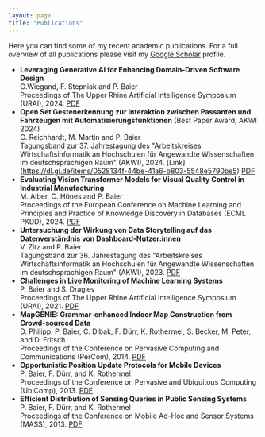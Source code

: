 ```yaml
---
layout: page
title: "Publications"
---
```

Here you can find some of my recent academic publications.
For a full overview of all publications please visit my 
[Google Scholar](https://scholar.google.de/citations?user=__JOgFQAAAAJ&hl)
profile.

- **Leveraging Generative AI for Enhancing Domain-Driven Software Design** <br>
G.Wiegand, F. Stepniak and P. Baier
<br> Proceedings of The Upper Rhine Artificial Intelligence Symposium 
(URAI), 2024.
[PDF](https://pabair.github.io/assets/URAI2024.pdf)
- **Open Set Gestenerkennung zur Interaktion zwischen Passanten und Fahrzeugen mit Automatisierungsfunktionen** (Best Paper Award, AKWI 2024) <br>
C. Reichhardt, M. Martin and P. Baier
<br> Tagungsband zur 37. Jahrestagung des "Arbeitskreises Wirtschaftsinformatik an Hochschulen für Angewandte Wissenschaften im deutschsprachigen Raum" (AKWI), 2024.
[Link] (https://dl.gi.de/items/0528134f-44be-41a6-b803-5548e5790be5) 
[PDF](https://pabair.github.io/assets/AKWI2024.pdf)
- **Evaluating Vision Transformer Models for Visual Quality Control in Industrial Manufacturing** <br>
M. Alber, C. Hönes and P. Baier<br>
Proceedings of the European Conference on Machine Learning and Principles and Practice of Knowledge Discovery in Databases (ECML PKDD), 2024.
[PDF](https://pabair.github.io/assets/ECML2024.pdf)
- **Untersuchung der Wirkung von Data Storytelling auf das Datenverständnis von Dashboard-Nutzer:innen** <br>
V. Zitz and P. Baier
<br> Tagungsband zur 36. Jahrestagung des "Arbeitskreises Wirtschaftsinformatik an Hochschulen für Angewandte Wissenschaften im deutschsprachigen Raum" (AKWI), 2023.
[PDF](https://pabair.github.io/assets/AKWI2023.pdf)
- **Challenges in Live Monitoring of Machine Learning Systems** <br> P. Baier and S. Dragiev
<br> Proceedings of The Upper Rhine Artificial Intelligence Symposium 
(URAI), 2021.
[PDF](https://pabair.github.io/assets/URAI2021.pdf)
- **MapGENIE: Grammar-enhanced Indoor Map Construction from Crowd-sourced Data** <br> D. Philipp, P. Baier, C. Dibak, F. Dürr, K. Rothermel, S. Becker,
M. Peter, and D. Fritsch
<br> Proceedings of the Conference on Pervasive Computing and Communications
(PerCom), 2014.
[PDF](https://www2.informatik.uni-stuttgart.de/bibliothek/ftp/ncstrl.ustuttgart_fi/INPROC-2014-03/INPROC-2014-03.pdf)
- **Opportunistic Position Update Protocols for Mobile Devices** <br>
P. Baier, F. Dürr, and K. Rothermel<br> 
Proceedings of the Conference on Pervasive and Ubiquitous Computing (UbiComp), 2013.
[PDF](https://www2.informatik.uni-stuttgart.de/bibliothek/ftp/ncstrl.ustuttgart_fi/INPROC-2013-33/INPROC-2013-33.pdf)
- **Efficient Distribution of Sensing Queries in Public Sensing Systems**
<br> P. Baier, F. Dürr, and K. Rothermel<br>
Proceedings of the Conference on Mobile Ad-Hoc and Sensor Systems (MASS), 2013.
[PDF](https://www2.informatik.uni-stuttgart.de/bibliothek/ftp/ncstrl.ustuttgart_fi/INPROC-2013-35/INPROC-2013-35.pdf)












